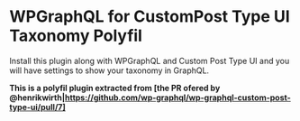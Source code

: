 # WPGraphQL for CustomPost Type UI Taxonomy Polyfil

Install this plugin along with WPGraphQL and Custom Post Type UI and you will have settings to show your taxonomy in GraphQL.

**This is a polyfil plugin extracted from [the PR ofered by @henrikwirth|https://github.com/wp-graphql/wp-graphql-custom-post-type-ui/pull/7]**
